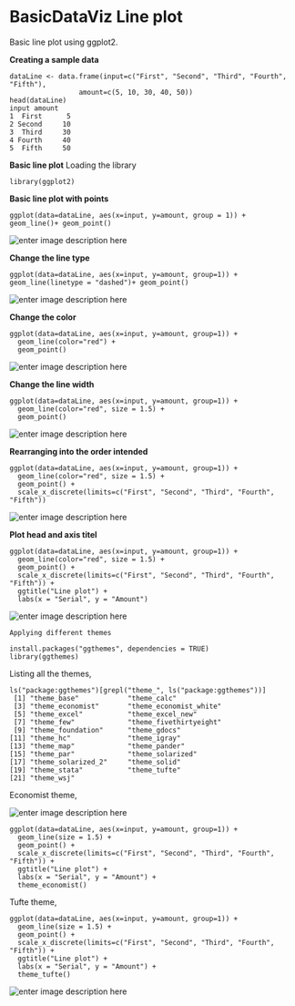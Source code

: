 # BasicDataViz Line plot
Basic line plot using ggplot2. 

**Creating a sample data** 

    dataLine <- data.frame(input=c("First", "Second", "Third", "Fourth", "Fifth"),
                     amount=c(5, 10, 30, 40, 50))
    head(dataLine)
    input amount
    1  First      5
    2 Second     10
    3  Third     30
    4 Fourth     40
    5  Fifth     50

**Basic line plot**
Loading the library

    library(ggplot2)

**Basic line plot with points**

    ggplot(data=dataLine, aes(x=input, y=amount, group = 1)) + geom_line()+ geom_point()

![enter image description here](https://github.com/haseebmahmud/BasicDataViz/blob/master/1.png)

**Change the line type**

    ggplot(data=dataLine, aes(x=input, y=amount, group=1)) + geom_line(linetype = "dashed")+ geom_point()
![enter image description here](https://github.com/haseebmahmud/BasicDataViz/blob/master/2.png)

**Change the color**

    ggplot(data=dataLine, aes(x=input, y=amount, group=1)) + 
      geom_line(color="red") + 
      geom_point()
![enter image description here](https://github.com/haseebmahmud/BasicDataViz/blob/master/3.png)

**Change the line width**

    ggplot(data=dataLine, aes(x=input, y=amount, group=1)) + 
      geom_line(color="red", size = 1.5) + 
      geom_point()
![enter image description here](https://github.com/haseebmahmud/BasicDataViz/blob/master/4.png)

**Rearranging into the order intended**

    ggplot(data=dataLine, aes(x=input, y=amount, group=1)) + 
      geom_line(color="red", size = 1.5) + 
      geom_point() + 
      scale_x_discrete(limits=c("First", "Second", "Third", "Fourth", "Fifth"))
![enter image description here](https://github.com/haseebmahmud/BasicDataViz/blob/master/5.png)

**Plot head and axis titel**

    ggplot(data=dataLine, aes(x=input, y=amount, group=1)) + 
      geom_line(color="red", size = 1.5) + 
      geom_point() + 
      scale_x_discrete(limits=c("First", "Second", "Third", "Fourth", "Fifth")) +
      ggtitle("Line plot") + 
      labs(x = "Serial", y = "Amount")

![enter image description here](https://github.com/haseebmahmud/BasicDataViz/blob/master/6.png)

    Applying different themes

    install.packages("ggthemes", dependencies = TRUE)
    library(ggthemes)
Listing all the themes,

    ls("package:ggthemes")[grepl("theme_", ls("package:ggthemes"))]
     [1] "theme_base"            "theme_calc"           
     [3] "theme_economist"       "theme_economist_white"
     [5] "theme_excel"           "theme_excel_new"      
     [7] "theme_few"             "theme_fivethirtyeight"
     [9] "theme_foundation"      "theme_gdocs"          
    [11] "theme_hc"              "theme_igray"          
    [13] "theme_map"             "theme_pander"         
    [15] "theme_par"             "theme_solarized"      
    [17] "theme_solarized_2"     "theme_solid"          
    [19] "theme_stata"           "theme_tufte"          
    [21] "theme_wsj"

Economist theme,

![enter image description here](https://github.com/haseebmahmud/BasicDataViz/blob/master/7.png)

    ggplot(data=dataLine, aes(x=input, y=amount, group=1)) + 
      geom_line(size = 1.5) + 
      geom_point() + 
      scale_x_discrete(limits=c("First", "Second", "Third", "Fourth", "Fifth")) +
      ggtitle("Line plot") + 
      labs(x = "Serial", y = "Amount") + 
      theme_economist()

Tufte theme,

    ggplot(data=dataLine, aes(x=input, y=amount, group=1)) + 
      geom_line(size = 1.5) + 
      geom_point() + 
      scale_x_discrete(limits=c("First", "Second", "Third", "Fourth", "Fifth")) +
      ggtitle("Line plot") + 
      labs(x = "Serial", y = "Amount") + 
      theme_tufte()
![enter image description here](https://github.com/haseebmahmud/BasicDataViz/blob/master/8.png)
